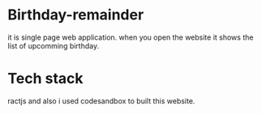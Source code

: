 # Birthday-remainder

it is single page web application.
when you open the website it shows the list of upcomming birthday.

# Tech stack
ractjs 
and also i used codesandbox to built this website.
